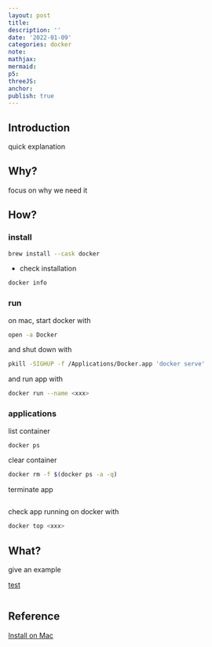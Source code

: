 ```yaml
---
layout: post
title:
description: ''
date: '2022-01-09'
categories: docker
note:
mathjax:
mermaid:
p5:
threeJS:
anchor:
publish: true
---
```


## Introduction

quick explanation

## Why?

focus on why we need it

## How?

### install

```bash
brew install --cask docker
```

* check installation

```bash
docker info
```

### run

on mac, start docker with

```bash
open -a Docker
```

and shut down with

```bash
pkill -SIGHUP -f /Applications/Docker.app 'docker serve'
```

and run app with

```bash
docker run --name <xxx>
```

### applications

list container

```bash
docker ps
```

clear container

```bash
docker rm -f $(docker ps -a -q)
```

terminate app

```bash
```

check app running on docker with

```bash
docker top <xxx>
```

## What?

give an example

[test]({{site.baseurl}}/test/2021/06/14/xxx.html)

<img src="{{site.baseurl}}/assets/img/xxx.png" alt="">

## Reference

[Install on Mac](https://docs.docker.com/desktop/install/mac-install/)
